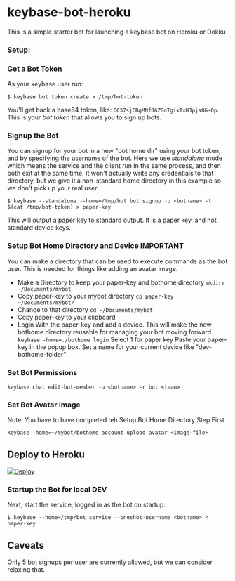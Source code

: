# keybase-bot-heroku
This is a simple starter bot for launching a keybase bot on Heroku or Dokku

### Setup:

### Get a Bot Token

As your keybase user run:

```
$ keybase bot token create > /tmp/bot-token
```

You'll get back a base64 token, like: `6C37sjCBgMNf06Z6oTgixIxHJpja8G-Qp`. This is your *bot token* that allows you to sign up bots.

### Signup the Bot

You can signup for your bot in a new "bot home dir" using your bot token, and by specifying the username of the bot.
Here we use *standalone* mode which means the service and the client run in the same process, and then both exit
at the same time. It won't actually write any credentials to that directory, but we give it a non-standard home directory
in this example so we don't pick up your real user.

```
$ keybase --standalone --home=/tmp/bot bot signup -u <botname> -t $(cat /tmp/bot-token) > paper-key
```

This will output a paper key to standard output.
It is a paper key, and not standard device keys.

### Setup Bot Home Directory and Device IMPORTANT
You can make a directory that can be used to execute commands as the bot user.
This is needed for things like adding an avatar image.

- Make a Directory to keep your paper-key and bothome directory
`mkdire ~/Documents/mybot`
- Copy paper-key to your mybot directory
`cp paper-key ~/Documents/mybot/`
- Change to that directory
`cd ~/Documents/mybot`
- Copy paper-key to your clipboard
- Login With the paper-key and add a device. This will make the new bothome 
directory reusable for managing your bot moving forward
`keybase -home=./bothome login`
Select 1 for paper key
Paste your paper-key in the popup box.
Set a name for your current device like "dev-bothome-folder" 

### Set Bot Permissions
```
keybase chat edit-bot-member -u <botname> -r bot <team>
```

### Set Bot Avatar Image
Note: You have to have completed teh Setup Bot Home Directory Step First
```
keybase -home=~/mybot/bothome account upload-avatar <image-file>
```

## Deploy to Heroku

[![Deploy](https://www.herokucdn.com/deploy/button.svg)](https://heroku.com/deploy)

### Startup the Bot for local DEV

Next, start the service, logged in as the bot on startup:

```
$ keybase --home=/tmp/bot service --oneshot-username <botname> < paper-key
```

## Caveats

Only 5 bot signups per user are currently allowed, but we can consider relaxing that.
